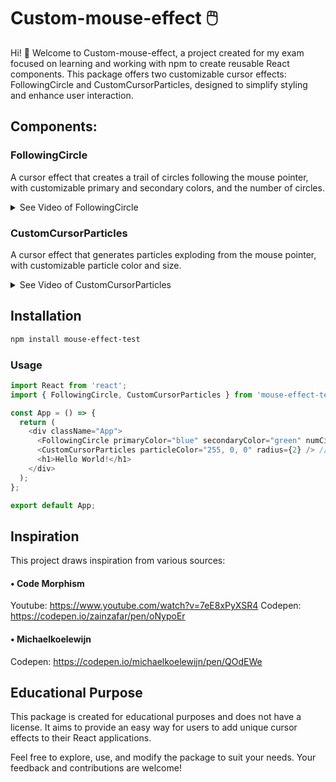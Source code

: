 # Custom-mouse-effect 🖱️
Hi! 👋
Welcome to Custom-mouse-effect, a project created for my exam focused on learning and working with npm to create reusable React components. This package offers two customizable cursor effects: FollowingCircle and CustomCursorParticles, designed to simplify styling and enhance user interaction.

## Components:

### FollowingCircle
A cursor effect that creates a trail of circles following the mouse pointer, with customizable primary and secondary colors, and the number of circles.

<details closed>
  <summary>See Video of FollowingCircle</summary>
  <img src="https://github.com/hidesh/Mouse-effect-test/assets/48475771/779445aa-c6bb-4eb5-9353-23b08cf9b311" height=40 width=100 alt="partikel-1">
</details>

### CustomCursorParticles
A cursor effect that generates particles exploding from the mouse pointer, with customizable particle color and size.

<details closed>
  <summary>See Video of CustomCursorParticles</summary>
  ![partikel-2](https://github.com/hidesh/Mouse-effect-test/assets/48475771/c1d855c5-6019-4083-b492-cd7661b36b8c)
</details>


## Installation
```bash
npm install mouse-effect-test
```
### Usage
```js
import React from 'react';
import { FollowingCircle, CustomCursorParticles } from 'mouse-effect-test'; // Remember to import the package

const App = () => {
  return (
    <div className="App">
      <FollowingCircle primaryColor="blue" secondaryColor="green" numCircles={15} /> // Properties that you can change, out of your taste.
      <CustomCursorParticles particleColor="255, 0, 0" radius={2} /> // Properties that you can change, out of your taste.
      <h1>Hello World!</h1>
    </div>
  );
};

export default App;
```

## Inspiration

This project draws inspiration from various sources:

#### • Code Morphism
Youtube: https://www.youtube.com/watch?v=7eE8xPyXSR4
Codepen: https://codepen.io/zainzafar/pen/oNypoEr

#### • Michaelkoelewijn
Codepen: https://codepen.io/michaelkoelewijn/pen/QOdEWe

## Educational Purpose
This package is created for educational purposes and does not have a license. It aims to provide an easy way for users to add unique cursor effects to their React applications.

Feel free to explore, use, and modify the package to suit your needs. Your feedback and contributions are welcome!
